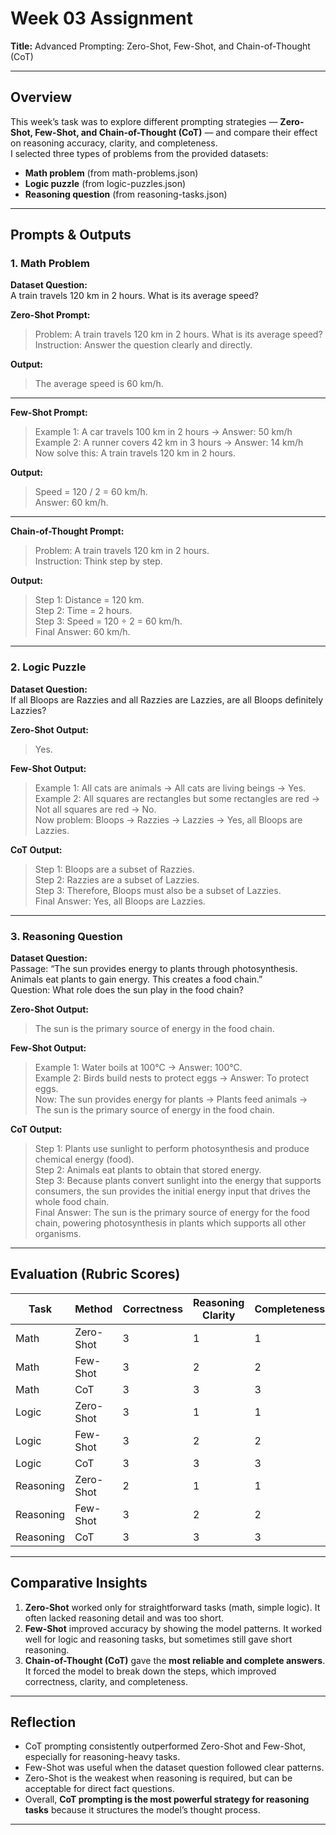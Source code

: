 # Week 03 Assignment  
**Title:** Advanced Prompting: Zero-Shot, Few-Shot, and Chain-of-Thought (CoT)

---

## Overview
This week’s task was to explore different prompting strategies — **Zero-Shot, Few-Shot, and Chain-of-Thought (CoT)** — and compare their effect on reasoning accuracy, clarity, and completeness.  
I selected three types of problems from the provided datasets:  
- **Math problem** (from math-problems.json)  
- **Logic puzzle** (from logic-puzzles.json)  
- **Reasoning question** (from reasoning-tasks.json)  

---

## Prompts & Outputs

### 1. Math Problem
**Dataset Question:**  
A train travels 120 km in 2 hours. What is its average speed?

**Zero-Shot Prompt:**  
> Problem: A train travels 120 km in 2 hours. What is its average speed?  
> Instruction: Answer the question clearly and directly.  

**Output:**  
> The average speed is 60 km/h.  

---

**Few-Shot Prompt:**  
> Example 1: A car travels 100 km in 2 hours → Answer: 50 km/h  
> Example 2: A runner covers 42 km in 3 hours → Answer: 14 km/h  
> Now solve this: A train travels 120 km in 2 hours.  

**Output:**  
> Speed = 120 / 2 = 60 km/h.  
> Answer: 60 km/h.  

---

**Chain-of-Thought Prompt:**  
> Problem: A train travels 120 km in 2 hours.  
> Instruction: Think step by step.  

**Output:**  
> Step 1: Distance = 120 km.  
> Step 2: Time = 2 hours.  
> Step 3: Speed = 120 ÷ 2 = 60 km/h.  
> Final Answer: 60 km/h.  

---

### 2. Logic Puzzle
**Dataset Question:**  
If all Bloops are Razzies and all Razzies are Lazzies, are all Bloops definitely Lazzies?

**Zero-Shot Output:**  
> Yes.  

**Few-Shot Output:**  
> Example 1: All cats are animals → All cats are living beings → Yes.  
> Example 2: All squares are rectangles but some rectangles are red → Not all squares are red → No.  
> Now problem: Bloops → Razzies → Lazzies → Yes, all Bloops are Lazzies.  

**CoT Output:**  
> Step 1: Bloops are a subset of Razzies.  
> Step 2: Razzies are a subset of Lazzies.  
> Step 3: Therefore, Bloops must also be a subset of Lazzies.  
> Final Answer: Yes, all Bloops are Lazzies.  

---

### 3. Reasoning Question
**Dataset Question:**  
Passage: “The sun provides energy to plants through photosynthesis. Animals eat plants to gain energy. This creates a food chain.”  
Question: What role does the sun play in the food chain?

**Zero-Shot Output:**  
> The sun is the primary source of energy in the food chain.  

**Few-Shot Output:**  
> Example 1: Water boils at 100°C → Answer: 100°C.  
> Example 2: Birds build nests to protect eggs → Answer: To protect eggs.  
> Now: The sun provides energy for plants → Plants feed animals → The sun is the primary source of energy in the food chain.  

**CoT Output:**  
> Step 1: Plants use sunlight to perform photosynthesis and produce chemical energy (food).  
> Step 2: Animals eat plants to obtain that stored energy.  
> Step 3: Because plants convert sunlight into the energy that supports consumers, the sun provides the initial energy input that drives the whole food chain.  
> Final Answer: The sun is the primary source of energy for the food chain, powering photosynthesis in plants which supports all other organisms.

---

## Evaluation (Rubric Scores)

| Task       | Method     | Correctness | Reasoning Clarity | Completeness | Conciseness | **Total** |
|------------|-----------|-------------|-------------------|--------------|-------------|-----------|
| Math       | Zero-Shot | 3           | 1                 | 1            | 3           | **8**     |
| Math       | Few-Shot  | 3           | 2                 | 2            | 3           | **10**    |
| Math       | CoT       | 3           | 3                 | 3            | 3           | **12**    |
| Logic      | Zero-Shot | 3           | 1                 | 1            | 3           | **8**     |
| Logic      | Few-Shot  | 3           | 2                 | 2            | 3           | **10**    |
| Logic      | CoT       | 3           | 3                 | 3            | 3           | **12**    |
| Reasoning  | Zero-Shot | 2           | 1                 | 1            | 2           | **6**     |
| Reasoning  | Few-Shot  | 3           | 2                 | 2            | 3           | **10**    |
| Reasoning  | CoT       | 3           | 3                 | 3            | 3           | **12**    |

---

## Comparative Insights
1. **Zero-Shot** worked only for straightforward tasks (math, simple logic). It often lacked reasoning detail and was too short.  
2. **Few-Shot** improved accuracy by showing the model patterns. It worked well for logic and reasoning tasks, but sometimes still gave short reasoning.  
3. **Chain-of-Thought (CoT)** gave the **most reliable and complete answers**. It forced the model to break down the steps, which improved correctness, clarity, and completeness.  

---

## Reflection
- CoT prompting consistently outperformed Zero-Shot and Few-Shot, especially for reasoning-heavy tasks.  
- Few-Shot was useful when the dataset question followed clear patterns.  
- Zero-Shot is the weakest when reasoning is required, but can be acceptable for direct fact questions.  
- Overall, **CoT prompting is the most powerful strategy for reasoning tasks** because it structures the model’s thought process.  

---

